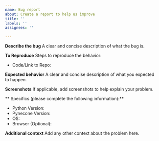```yaml
---
name: Bug report
about: Create a report to help us improve
title: ''
labels: ''
assignees: ''

---
```


**Describe the bug**
A clear and concise description of what the bug is.

**To Reproduce**
Steps to reproduce the behavior:
 - Code/Link to Repo:

**Expected behavior**
A clear and concise description of what you expected to happen.

**Screenshots**
If applicable, add screenshots to help explain your problem.

** Specifics (please complete the following information):**
 - Python Version:
 - Pynecone Version:
 - OS: 
 - Browser (Optional):
 
**Additional context**
Add any other context about the problem here.

